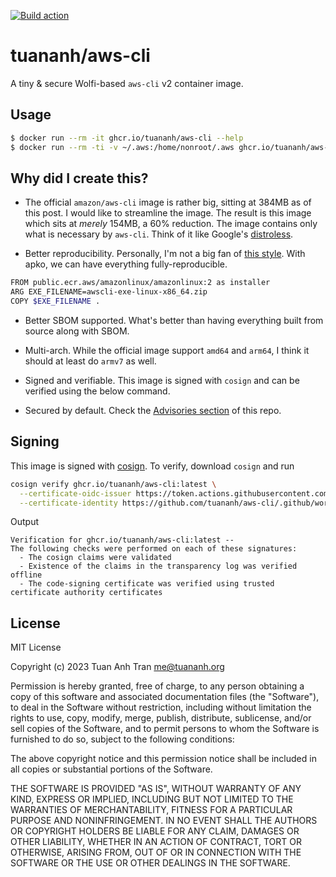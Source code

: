 [![Build action](https://github.com/tuananh/aws-cli/actions/workflows/release.yaml/badge.svg)](https://github.com/tuananh/aws-cli/actions/workflows/release.yaml)

# tuananh/aws-cli

A tiny & secure Wolfi-based `aws-cli` v2 container image.

## Usage

```bash
$ docker run --rm -it ghcr.io/tuananh/aws-cli --help
$ docker run --rm -ti -v ~/.aws:/home/nonroot/.aws ghcr.io/tuananh/aws-cli s3 ls
```

## Why did I create this?

- The official `amazon/aws-cli` image is rather big, sitting at 384MB as of this post. I would like to streamline the image. The result is this image which sits at *merely* 154MB, a 60% reduction. The image contains only what is necessary by `aws-cli`. Think of it like Google's [distroless](https://github.com/GoogleContainerTools/distroless).

- Better reproducibility. Personally, I'm not a big fan of [this style](https://github.com/aws/aws-cli/blob/v2/docker/Dockerfile). With apko, we can have everything fully-reproducible.

```sh
FROM public.ecr.aws/amazonlinux/amazonlinux:2 as installer
ARG EXE_FILENAME=awscli-exe-linux-x86_64.zip
COPY $EXE_FILENAME .
```
- Better SBOM supported. What's better than having everything built from source along with SBOM.

- Multi-arch. While the official image support `amd64` and `arm64`, I think it should at least do `armv7` as well.

- Signed and verifiable. This image is signed with `cosign` and can be verified using the below command.

- Secured by default. Check the [Advisories section](https://github.com/tuananh/aws-cli/security/advisories) of this repo.

## Signing

This image is signed with [cosign](https://github.com/sigstore/cosign). To verify, download `cosign` and run

```sh
cosign verify ghcr.io/tuananh/aws-cli:latest \
  --certificate-oidc-issuer https://token.actions.githubusercontent.com \
  --certificate-identity https://github.com/tuananh/aws-cli/.github/workflows/release.yaml@refs/heads/main
```

Output

```
Verification for ghcr.io/tuananh/aws-cli:latest --
The following checks were performed on each of these signatures:
  - The cosign claims were validated
  - Existence of the claims in the transparency log was verified offline
  - The code-signing certificate was verified using trusted certificate authority certificates
```
## License

MIT License

Copyright (c) 2023 Tuan Anh Tran <me@tuananh.org>

Permission is hereby granted, free of charge, to any person obtaining a copy
of this software and associated documentation files (the "Software"), to deal
in the Software without restriction, including without limitation the rights
to use, copy, modify, merge, publish, distribute, sublicense, and/or sell
copies of the Software, and to permit persons to whom the Software is
furnished to do so, subject to the following conditions:

The above copyright notice and this permission notice shall be included in all
copies or substantial portions of the Software.

THE SOFTWARE IS PROVIDED "AS IS", WITHOUT WARRANTY OF ANY KIND, EXPRESS OR
IMPLIED, INCLUDING BUT NOT LIMITED TO THE WARRANTIES OF MERCHANTABILITY,
FITNESS FOR A PARTICULAR PURPOSE AND NONINFRINGEMENT. IN NO EVENT SHALL THE
AUTHORS OR COPYRIGHT HOLDERS BE LIABLE FOR ANY CLAIM, DAMAGES OR OTHER
LIABILITY, WHETHER IN AN ACTION OF CONTRACT, TORT OR OTHERWISE, ARISING FROM,
OUT OF OR IN CONNECTION WITH THE SOFTWARE OR THE USE OR OTHER DEALINGS IN THE
SOFTWARE.